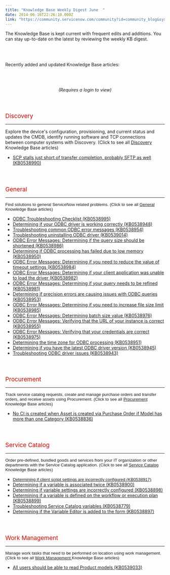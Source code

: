 ```yaml
---
title: "Knowledge Base Weekly Digest June  "
date: 2014-06-16T22:26:10.000Z
link: "https://community.servicenow.com/community?id=community_blog&sys_id=1cdc2665dbd0dbc01dcaf3231f961965"
---
```

<p class="p1">The Knowledge Base is kept current with frequent edits and additions. You can stay up-to-date on the latest by reviewing the weekly KB digest.</p><p class="p2" style="min-height: 8pt; height: 8pt; padding: 0px;">  </p><p class="p2" style="min-height: 8pt; height: 8pt; padding: 0px;">  </p><p class="p2">Recently added and updated Knowledge Base articles:</p><p class="p2" style="min-height: 8pt; height: 8pt; padding: 0px;">  </p><p class="p2" style="min-height: 8pt; height: 8pt; padding: 0px;">  </p><p class="p3" style="text-align: center;"><em>(Requires a login to view)</em></p><p style="min-height: 8pt; height: 8pt; padding: 0px;">  </p><p style="min-height: 8pt; height: 8pt; padding: 0px;">  </p><p><span style="color: #c70b04; font-size: 14pt;">Discovery<br/></span></p><hr/><p>Explore the device's configuration, provisioning, and current status and updates the CMDB, identify running software and TCP connections between computer systems with Discovery. (Click to see all <a title="k-external-small" class="jive-link-external-small" href="https://hi.service-now.com/kb_find.do?sysparm_search=&amp;sysparm_nameofstack=&amp;sysparm_topic=Known+Error+Database&amp;ni.dependent.topic=kb_knowledge.category&amp;sysparm_category=Discovery&amp;sysparm_product=&amp;sysparm_ck=" rel="nofollow" target="_blank">Discovery</a> Knowledge Base articles)</p><ul><li><a title="k-external-small" class="jive-link-external-small" href="https://hi.service-now.com/kb_view.do?sys_kb_id=KB0538990" rel="nofollow" target="_blank">SCP stalls just short of transfer completion, probably SFTP as well (KB0538990)</a></li></ul><p style="min-height: 8pt; height: 8pt; padding: 0px;">  </p><p style="min-height: 8pt; height: 8pt; padding: 0px;">  </p><p><span style="color: #c70b04; font-size: 14pt;">General<br/></span></p><hr/><p><span style="font-size: 10pt; font-family: arial,helvetica,sans-serif;">Find solutions to general ServiceNow related problems. (Click to see all <a title="k-external-small" class="jive-link-external-small" href="https://hi.service-now.com/kb_find.do?sysparm_search=&amp;sysparm_nameofstack=&amp;sysparm_topic=Integration+Solutions&amp;ni.dependent.topic=kb_knowledge.category&amp;sysparm_category=&amp;sysparm_product=&amp;sysparm_ck=" rel="nofollow" target="_blank">General</a> Knowledge Base articles)<br/></span></p><ul><li><a title="k-external-small" class="jive-link-external-small" href="https://hi.service-now.com/kb_view.do?sys_kb_id=KB0538995" rel="nofollow" target="_blank">ODBC Troubleshooting Checklist (KB0538995)</a></li><li><a title="k-external-small" class="jive-link-external-small" href="https://hi.service-now.com/kb_view.do?sys_kb_id=KB0538948" rel="nofollow" target="_blank">Determining if your ODBC driver is working correctly (KB0538948)</a></li><li><a title="k-external-small" class="jive-link-external-small" href="https://hi.service-now.com/kb_view.do?sys_kb_id=KB0538954" rel="nofollow" target="_blank">Troubleshooting common ODBC error messages (KB0538954)</a></li><li><a title="k-external-small" class="jive-link-external-small" href="https://hi.service-now.com/kb_view.do?sys_kb_id=KB0539014" rel="nofollow" target="_blank">Troubleshooting uninstalling ODBC driver (KB0539014)</a></li><li><a title="k-external-small" class="jive-link-external-small" href="https://hi.service-now.com/kb_view.do?sys_kb_id=KB0538986" rel="nofollow" target="_blank">ODBC Error Messages: Determining if the query size should be shortened (KB0538986)</a></li><li><a title="k-external-small" class="jive-link-external-small" href="https://hi.service-now.com/kb_view.do?sys_kb_id=KB0538950" rel="nofollow" target="_blank">Determining if ODBC processing has failed due to low memory (KB0538950)</a></li><li><a title="k-external-small" class="jive-link-external-small" href="https://hi.service-now.com/kb_view.do?sys_kb_id=KB0538984" rel="nofollow" target="_blank">ODBC Error Messages: Determining if you need to reduce the value of timeout settings (KB0538984)</a></li><li><a title="k-external-small" class="jive-link-external-small" href="https://hi.service-now.com/kb_view.do?sys_kb_id=KB0538982" rel="nofollow" target="_blank">ODBC Error Messages: Determining if your client application was unable to load the driver (KB0538982)</a></li><li><a title="k-external-small" class="jive-link-external-small" href="https://hi.service-now.com/kb_view.do?sys_kb_id=KB0538981" rel="nofollow" target="_blank">ODBC Error Messages: Determining if your query needs to be refined (KB0538981)</a></li><li><a title="k-external-small" class="jive-link-external-small" href="https://hi.service-now.com/kb_view.do?sys_kb_id=KB0538953" rel="nofollow" target="_blank">Determining if precision errors are causing issues with ODBC queries (KB0538953)</a></li><li><a title="k-external-small" class="jive-link-external-small" href="https://hi.service-now.com/kb_view.do?sys_kb_id=KB0538985" rel="nofollow" target="_blank">ODBC Error Messages: Determining if you need to increase file size limit (KB0538985)</a></li><li><a title="k-external-small" class="jive-link-external-small" href="https://hi.service-now.com/kb_view.do?sys_kb_id=KB0538976" rel="nofollow" target="_blank">ODBC Error Messages: Determining batch size value (KB0538976)</a></li><li><a title="k-external-small" class="jive-link-external-small" href="https://hi.service-now.com/kb_view.do?sys_kb_id=KB0538955" rel="nofollow" target="_blank">ODBC Error Messages: Verifying that the URL of your instance is correct (KB0538955)</a></li><li><a title="k-external-small" class="jive-link-external-small" href="https://hi.service-now.com/kb_view.do?sys_kb_id=KB0538975" rel="nofollow" target="_blank">ODBC Error Messages: Verifying that your credentials are correct (KB0538975)</a></li><li><a title="k-external-small" class="jive-link-external-small" href="https://hi.service-now.com/kb_view.do?sys_kb_id=KB0538951" rel="nofollow" target="_blank">Determining the time zone for ODBC processing (KB0538951)</a></li><li><a title="k-external-small" class="jive-link-external-small" href="https://hi.service-now.com/kb_view.do?sys_kb_id=KB0538945" rel="nofollow" target="_blank">Determining if you have the latest ODBC driver version (KB0538945)</a></li><li><a title="k-external-small" class="jive-link-external-small" href="https://hi.service-now.com/kb_view.do?sys_kb_id=KB0538943" rel="nofollow" target="_blank">Troubleshooting ODBC driver issues (KB0538943)</a></li></ul><p style="min-height: 8pt; height: 8pt; padding: 0px;">  </p><p style="min-height: 8pt; height: 8pt; padding: 0px;">  </p><p><span style="color: #c70b04; font-size: 14pt;">Procurement<br/></span></p><hr/><p><span style="font-size: 10pt; font-family: arial,helvetica,sans-serif;">Track service catalog requests, create and manage purchase orders and transfer orders, and receive assets using Procurement.<span style="font-size: 10pt; font-family: arial,helvetica,sans-serif;"> (Click to see all <a title="k-external-small" class="jive-link-external-small" href="https://hi.service-now.com/kb_find.do?sysparm_ck=297fead26f1d2500d3500bae9f3ee4bce7dae9fea9447935ac3cf6f266ebccb83be0c3e7&amp;sysparm_search=&amp;sysparm_nameofstack=&amp;sysparm_topic=Known+Error+Database&amp;ni.dependent.topic=kb_knowledge.category&amp;sysparm_category=Procurement&amp;sysparm_product=" rel="nofollow" target="_blank">Procurement</a><a class="jive-link-external-small" rel="nofollow"> </a>Knowledge Base articles)</span></span></p><ul><li><a title="k-external-small" class="jive-link-external-small" href="https://hi.service-now.com/kb_view.do?sys_kb_id=KB0538836" rel="nofollow" target="_blank">No CI is created when Asset is created via Purchase Order if Model has more than one Category (KB0538836)</a></li></ul><p style="min-height: 8pt; height: 8pt; padding: 0px;">  </p><p style="min-height: 8pt; height: 8pt; padding: 0px;">  </p><p><span style="color: #c70b04; font-size: 14pt;">Service Catalog<br/></span></p><hr/><p><span style="font-size: 10pt; font-family: arial,helvetica,sans-serif;">Order pre-defined, bundled goods and services from your IT organization or other departments with the Service Catalog application. (Click to see all <a title="k-external-small" class="jive-link-external-small" href="https://hi.service-now.com/kb_find.do?sysparm_ck=297fead26f1d2500d3500bae9f3ee4bce7dae9fea9447935ac3cf6f266ebccb83be0c3e7&amp;sysparm_search=&amp;sysparm_nameofstack=&amp;sysparm_topic=Automation+Solutions&amp;ni.dependent.topic=kb_knowledge.category&amp;sysparm_category=Service+Catalog&amp;sysparm_product=" rel="nofollow" target="_blank">Service Catalog</a> Knowledge Base articles)</span></p><ul><li><a class="jive-link-external-small" href="https://hi.service-now.com/kb_view.do?sys_kb_id=KB0538917" rel="nofollow" target="_blank"><span style="font-size: 10pt; font-family: arial,helvetica,sans-serif;">Determining if client script settings are incorrectly configured (KB0538917)</span></a></li><li><a title="k-external-small" class="jive-link-external-small" href="https://hi.service-now.com/kb_view.do?sys_kb_id=KB0538900" rel="nofollow" target="_blank">Determining if a variable is associated twice (KB0538900)</a></li><li><a title="k-external-small" class="jive-link-external-small" href="https://hi.service-now.com/kb_view.do?sys_kb_id=KB0538898" rel="nofollow" target="_blank">Determining if variable settings are incorrectly configured (KB0538898)</a></li><li><a title="k-external-small" class="jive-link-external-small" href="https://hi.service-now.com/kb_view.do?sys_kb_id=KB0538899" rel="nofollow" target="_blank">Determining if a variable is defined on the workflow or execution plan (KB0538899)</a></li><li><a title="k-external-small" class="jive-link-external-small" href="https://hi.service-now.com/kb_view.do?sys_kb_id=KB0538779" rel="nofollow" target="_blank">Troubleshooting Service Catalog variables (KB0538779)</a></li><li><a title="k-external-small" class="jive-link-external-small" href="https://hi.service-now.com/kb_view.do?sys_kb_id=KB0538897" rel="nofollow" target="_blank">Determining if the Variable Editor is added to the form (KB0538897)</a></li></ul><p style="min-height: 8pt; height: 8pt; padding: 0px;">  </p><p style="min-height: 8pt; height: 8pt; padding: 0px;">  </p><p><span style="color: #c70b04; font-size: 14pt;">Work Management<br/></span></p><hr/><p><span style="font-size: 10pt; font-family: arial,helvetica,sans-serif;">Manage work tasks that need to be performed on location using work management.<span style="font-size: 10pt; font-family: arial,helvetica,sans-serif;"> (Click to see all <a title="k-external-small" class="jive-link-external-small" href="https://hi.service-now.com/kb_find.do?sysparm_ck=297fead26f1d2500d3500bae9f3ee4bce7dae9fea9447935ac3cf6f266ebccb83be0c3e7&amp;sysparm_search=&amp;sysparm_nameofstack=&amp;sysparm_topic=Known+Error+Database&amp;ni.dependent.topic=kb_knowledge.category&amp;sysparm_category=Work+Mgmt&amp;sysparm_product=" rel="nofollow">Work Management</a><a title="k-external-small" class="jive-link-external-small" href="https://hi.service-now.com/kb_find.do?sysparm_ck=297fead26f1d2500d3500bae9f3ee4bce7dae9fea9447935ac3cf6f266ebccb83be0c3e7&amp;sysparm_search=&amp;sysparm_nameofstack=&amp;sysparm_topic=Known+Error+Database&amp;ni.dependent.topic=kb_knowledge.category&amp;sysparm_category=Work+Mgmt&amp;sysparm_product=" rel="nofollow"> </a>Knowledge Base articles)</span></span></p><ul><li><a title="k-external-small" class="jive-link-external-small" href="https://hi.service-now.com/kb_view.do?sys_kb_id=KB0539033" rel="nofollow" target="_blank">All users should be able to read Product models (KB0539033)</a></li></ul>